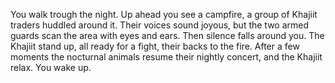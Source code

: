 You walk trough the night. Up ahead you see a campfire, a group of Khajiit traders huddled around it. Their voices sound joyous, but the two armed guards scan the area
with eyes and ears. Then silence falls around you. The Khajiit stand up, all ready for a fight, their backs to the fire. After a few moments the nocturnal animals resume
their nightly concert, and the Khajiit relax. You wake up.
